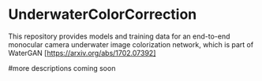 # UnderwaterColorCorrection
This repository provides models and training data for an end-to-end monocular camera underwater image colorization network, which is part of WaterGAN [https://arxiv.org/abs/1702.07392]

#more descriptions coming soon
